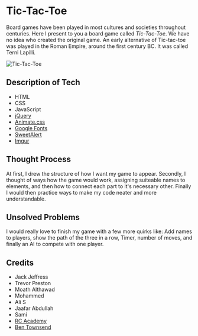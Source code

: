 # Tic-Tac-Toe
Board games have been played in most cultures and societies throughout centuries. Here I present to you a board game called _Tic-Tac-Toe_. We have no idea who created the original game. An early alternative of Tic-tac-toe was played in the Roman Empire, around the first century BC. It was called Terni Lapilli.

![Tic-Tac-Toe](https://images.zgallerie.com/is/image/ZGallerie/hero/tic-tac-toe-game-black-silver-181269802.jpg)

## Description of Tech
- HTML
- CSS
- JavaScript
- [jQuery](https://code.jquery.com/)
- [Animate.css](https://daneden.github.io/animate.css/)
- [Google Fonts](https://fonts.google.com/)
- [SweetAlert](https://sweetalert.js.org/)
- [Imgur](https://imgur.com/gallery/LVKvjL6)

## Thought Process
At first, I drew the structure of how I want my game to appear. Secondly, I thought of ways how the game would work, assigning suiteable names to elements, and then how to connect each part to it's necessary other. Finally I would then practice ways to make my code neater and more understandable.

## Unsolved Problems
I would really love to finish my game with a few more quirks like: Add names to players, show the path of the three in a row, Timer, number of moves, and finally an AI to compete with one player.
## Credits
- Jack Jeffress
- Trevor Preston
- Moath Althawad
- Mohammed
- Ali S
- Jaafar Abdullah
- Sami
- [RC Academy](https://www.youtube.com/watch?v=Pbuc-YA6CUk)
- [Ben Townsend](https://www.youtube.com/watch?v=o22gTp1Fob0)
